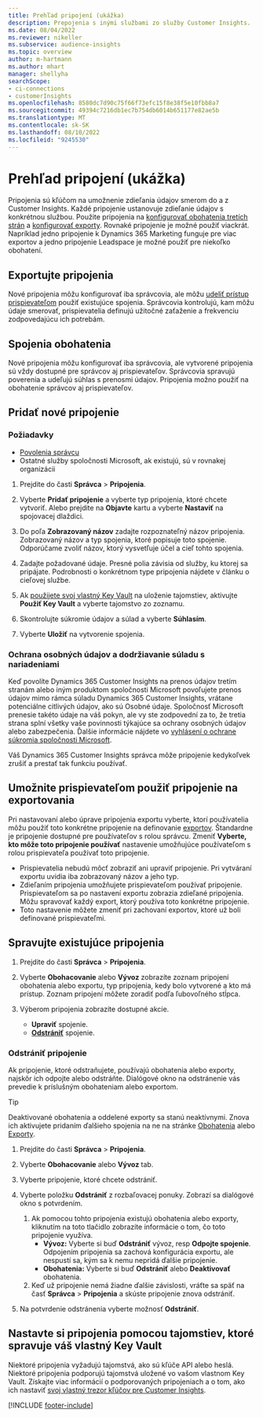 ```yaml
---
title: Prehľad pripojení (ukážka)
description: Prepojenia s inými službami zo služby Customer Insights.
ms.date: 08/04/2022
ms.reviewer: nikeller
ms.subservice: audience-insights
ms.topic: overview
author: m-hartmann
ms.author: mhart
manager: shellyha
searchScope:
- ci-connections
- customerInsights
ms.openlocfilehash: 8580dc7d90c75f66f73efc15f8e38f5e10fbb8a7
ms.sourcegitcommit: 49394c7216db1ec7b754db6014b651177e82ae5b
ms.translationtype: MT
ms.contentlocale: sk-SK
ms.lasthandoff: 08/10/2022
ms.locfileid: "9245530"
---
```

# <a name="connections-preview-overview"></a>Prehľad pripojení (ukážka)

Pripojenia sú kľúčom na umožnenie zdieľania údajov smerom do a z Customer Insights. Každé pripojenie ustanovuje zdieľanie údajov s konkrétnou službou. Použite pripojenia na [konfigurovať obohatenia tretích strán](enrichment-hub.md) a [konfigurovať exporty](export-destinations.md). Rovnaké pripojenie je možné použiť viackrát. Napríklad jedno pripojenie k Dynamics 365 Marketing funguje pre viac exportov a jedno pripojenie Leadspace je možné použiť pre niekoľko obohatení.

## <a name="export-connections"></a>Exportujte pripojenia

Nové pripojenia môžu konfigurovať iba správcovia, ale môžu [udeliť prístup prispievateľom](#allow-contributors-to-use-a-connection-for-exports) použiť existujúce spojenia. Správcovia kontrolujú, kam môžu údaje smerovať, prispievatelia definujú užitočné zaťaženie a frekvenciu zodpovedajúcu ich potrebám.

## <a name="enrichment-connections"></a>Spojenia obohatenia

Nové pripojenia môžu konfigurovať iba správcovia, ale vytvorené pripojenia sú vždy dostupné pre správcov aj prispievateľov. Správcovia spravujú poverenia a udeľujú súhlas s prenosmi údajov. Pripojenia možno použiť na obohatenie správcov aj prispievateľov.

## <a name="add-a-new-connection"></a>Pridať nové pripojenie

### <a name="prerequisites"></a>Požiadavky

- [Povolenia správcu](permissions.md)
- Ostatné služby spoločnosti Microsoft, ak existujú, sú v rovnakej organizácii

1. Prejdite do časti **Správca** > **Pripojenia**.

1. Vyberte **Pridať pripojenie** a vyberte typ pripojenia, ktoré chcete vytvoriť. Alebo prejdite na **Objavte** kartu a vyberte **Nastaviť** na spojovacej dlaždici.

1. Do poľa **Zobrazovaný názov** zadajte rozpoznateľný názov pripojenia. Zobrazovaný názov a typ spojenia, ktoré popisuje toto spojenie. Odporúčame zvoliť názov, ktorý vysvetľuje účel a cieľ tohto spojenia.

1. Zadajte požadované údaje. Presné polia závisia od služby, ku ktorej sa pripájate. Podrobnosti o konkrétnom type pripojenia nájdete v článku o cieľovej službe.

1. Ak [použijete svoj vlastný Key Vault](use-azure-key-vault.md) na uloženie tajomstiev, aktivujte **Použiť Key Vault** a vyberte tajomstvo zo zoznamu.

1. Skontrolujte súkromie údajov a súlad a vyberte **Súhlasím**.

1. Vyberte **Uložiť** na vytvorenie spojenia.

### <a name="data-privacy-and-compliance"></a>Ochrana osobných údajov a dodržiavanie súladu s nariadeniami

Keď povolíte Dynamics 365 Customer Insights na prenos údajov tretím stranám alebo iným produktom spoločnosti Microsoft povoľujete prenos údajov mimo rámca súladu Dynamics 365 Customer Insights, vrátane potenciálne citlivých údajov, ako sú Osobné údaje. Spoločnosť Microsoft prenesie takéto údaje na váš pokyn, ale vy ste zodpovední za to, že tretia strana splní všetky vaše povinnosti týkajúce sa ochrany osobných údajov alebo zabezpečenia. Ďalšie informácie nájdete vo [vyhlásení o ochrane súkromia spoločnosti Microsoft](https://go.microsoft.com/fwlink/?linkid=396732).

Váš Dynamics 365 Customer Insights správca môže pripojenie kedykoľvek zrušiť a prestať tak funkciu používať.

## <a name="allow-contributors-to-use-a-connection-for-exports"></a>Umožnite prispievateľom použiť pripojenie na exportovania

Pri nastavovaní alebo úprave pripojenia exportu vyberte, ktorí používatelia môžu použiť toto konkrétne pripojenie na definovanie [exportov](export-destinations.md). Štandardne je pripojenie dostupné pre používateľov s rolou správcu. Zmeniť **Vyberte, kto môže toto pripojenie používať** nastavenie umožňujúce používateľom s rolou prispievateľa používať toto pripojenie.

- Prispievatelia nebudú môcť zobraziť ani upraviť pripojenie. Pri vytváraní exportu uvidia iba zobrazovaný názov a jeho typ.
- Zdieľaním pripojenia umožňujete prispievateľom používať pripojenie. Prispievateľom sa po nastavení exportu zobrazia zdieľané pripojenia. Môžu spravovať každý export, ktorý používa toto konkrétne pripojenie.
- Toto nastavenie môžete zmeniť pri zachovaní exportov, ktoré už boli definované prispievateľmi.

## <a name="manage-existing-connections"></a>Spravujte existujúce pripojenia

1. Prejdite do časti **Správca** > **Pripojenia**.

1. Vyberte **Obohacovanie** alebo **Vývoz** zobrazíte zoznam pripojení obohatenia alebo exportu, typ pripojenia, kedy bolo vytvorené a kto má prístup. Zoznam pripojení môžete zoradiť podľa ľubovoľného stĺpca.

1. Výberom pripojenia zobrazíte dostupné akcie.

   - **Upraviť** spojenie.
   - [**Odstrániť**](#remove-a-connection) spojenie.

### <a name="remove-a-connection"></a>Odstrániť pripojenie

Ak pripojenie, ktoré odstraňujete, používajú obohatenia alebo exporty, najskôr ich odpojte alebo odstráňte. Dialógové okno na odstránenie vás prevedie k príslušným obohateniam alebo exportom.

> [!TIP]
> Deaktivované obohatenia a oddelené exporty sa stanú neaktívnymi. Znova ich aktivujete pridaním ďalšieho spojenia na ne na stránke [Obohatenia](enrichment-hub.md) alebo [Exporty](export-destinations.md).

1. Prejdite do časti **Správca** > **Pripojenia**.

1. Vyberte **Obohacovanie** alebo **Vývoz** tab.

1. Vyberte pripojenie, ktoré chcete odstrániť.

1. Vyberte položku **Odstrániť** z rozbaľovacej ponuky. Zobrazí sa dialógové okno s potvrdením.

   1. Ak pomocou tohto pripojenia existujú obohatenia alebo exporty, kliknutím na toto tlačidlo zobrazíte informácie o tom, čo toto pripojenie využíva.
      - **Vývoz:** Vyberte si buď **Odstrániť** vývoz, resp **Odpojte spojenie**. Odpojením pripojenia sa zachová konfigurácia exportu, ale nespustí sa, kým sa k nemu nepridá ďalšie pripojenie.
      - **Obohatenia:** Vyberte si buď **Odstrániť** alebo **Deaktivovať** obohatenia.
   1. Keď už pripojenie nemá žiadne ďalšie závislosti, vráťte sa späť na časť **Správca** > **Pripojenia** a skúste pripojenie znova odstrániť.

1. Na potvrdenie odstránenia vyberte možnosť **Odstrániť**.

## <a name="set-up-connections-with-secrets-managed-by-your-own-key-vault"></a>Nastavte si pripojenia pomocou tajomstiev, ktoré spravuje váš vlastný Key Vault

Niektoré pripojenia vyžadujú tajomstvá, ako sú kľúče API alebo heslá. Niektoré pripojenia podporujú tajomstvá uložené vo vašom vlastnom Key Vault. Získajte viac informácií o podporovaných pripojeniach a o tom, ako ich nastaviť [svoj vlastný trezor kľúčov pre Customer Insights](use-azure-key-vault.md).

[!INCLUDE [footer-include](includes/footer-banner.md)]

